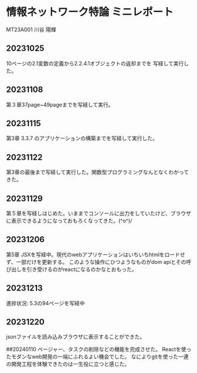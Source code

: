 # 情報ネットワーク特論 ミニレポート

MT23A001 川谷 陽輝

## 20231025
10ページの2.1変数の定義から2.2.4.1オブジェクトの返却までを
写経して実行した。

## 20231108
第３章37page~49pageまでを写経して実行。

## 20231115
第3章 3.3.7 のアプリケーションの構築までを写経して実行した。

## 20231122
第3章の最後まで写経して実行した。関数型プログラミングなんとなくわかってきた。

## 20231129
第５章を写経しはじめた。いままでコンソールに出力をしていたけど、ブラウザに表示できるようになっておもろくなってきた。\(^o^)/

## 20231206
第5章 JSXを写経中。現代のwebアプリケーションはいちいちhtmlをロードせず、一部だけを更新する。
このような操作にひつようなものがdom apiとその呼び出しを引き受けるのがreactになるのかなとおもった。

## 20231213
進捗状況:
5.3の94ページを写経中

## 20231220
jsonファイルを読み込みブラウザに表示することができた。

##20240110
ページャー、タスクの削除などの機能を完成させた。
Reactを使ったモダンなweb開発の一端にふれるよい機会でした。
なによりgitを使った一連の開発工程を体験できたのは一生役に立つと感じた。